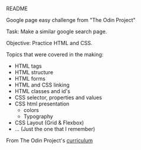 README

Google page easy challenge from "The Odin Project"

Task: Make a similar google search page.

Objective: Practice HTML and CSS.

Topics that were covered in the making:

- HTML tags
- HTML structure
- HTML forms
- HTML and CSS linking
- HTML classes and id's
- CSS selector, properties and values
- CSS html presentation
	- colors
	- Typography
- CSS Layout (Grid & Flexbox)
- ... (Just the one that I remember)


From The Odin Project's [curriculum](http://www.theodinproject.com/courses/web-development-101/lessons/html-css)